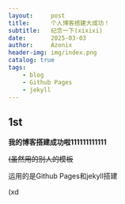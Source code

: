 ```yaml
---
layout:     post
title:      个人博客搭建大成功！
subtitle:   纪念一下(xixixi)
date:       2025-03-03
author:     Azonix
header-img: img/index.png
catalog: true
tags:
    - blog
    - Github Pages
    - jekyll
---
```


## 1st ##
**我的博客搭建成功啦111111111111**

<s>(虽然用的别人的模板</s>

运用的是Github Pages和jekyll搭建

(xd
